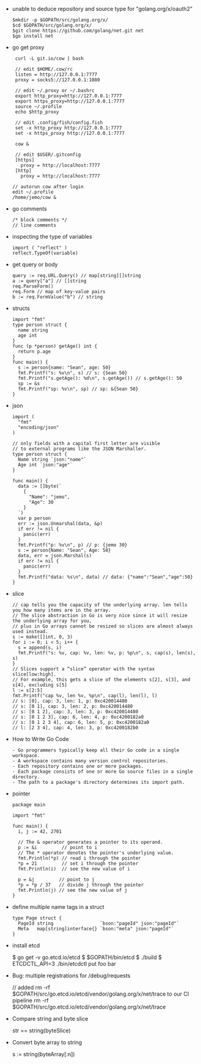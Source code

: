 - unable to deduce repository and source type for "golang.org/x/oauth2"

      $mkdir -p $GOPATH/src/golang.org/x/
      $cd $GOPATH/src/golang.org/x/
      $git clone https://github.com/golang/net.git net 
      $go install net 

- go get proxy

       curl -L git.io/cow | bash

       // edit $HOME/.cow/rc
       listen = http://127.0.0.1:7777
       proxy = socks5://127.0.0.1:1080

       // edit ~/.proxy or ~/.bashrc
       export http_proxy=http://127.0.0.1:7777
       export https_proxy=http://127.0.0.1:7777
       source ~/.profile
       echo $http_proxy

       // edit .config/fish/config.fish
       set -x http_proxy http://127.0.0.1:7777
       set -x https_proxy http://127.0.0.1:7777

       cow &

       // edit $USER/.gitconfig
       [https]
         proxy = http://localhost:7777
       [http]
         proxy = http://localhost:7777

      // autorun cow after login
      edit ~/.profile
      /home/jemo/cow &



- go comments

      /* block comments */
      // line comments

- inspecting the type of variables

      import ( "reflect" )
      reflect.TypeOf(variable)

- get query or body

      query := req.URL.Query() // map[string][]string
      a := query["a"] // []string
      req.ParseForm()
      req.Form // map of key-value pairs
      b := req.FormValue("b") // string

- structs

      import "fmt"
      type person struct {
        name string
        age int
      }
      func (p *person) getAge() int {
        return p.age
      }
      func main() {
        s := person{name: "Sean", age: 50}
        fmt.Printf("s: %v\n", s) // s: {Sean 50}
        fmt.Printf("s.getAge(): %d\n", s.getAge()) // s.getAge(): 50
        sp := &s
        fmt.Printf("sp: %v\n", sp) // sp: &{Sean 50}
      }

- json

      import (
        "fmt"
        "encoding/json"
      )
      
      // only fields with a capital first letter are visible
      // to external programs like the JSON Marshaller.
      type person struct {
        Name string `json:"name"`
        Age int `json:"age"`
      }

      func main() {
        data := []byte(`
          {
            "Name": "jemo",
            "Age": 30
          }
        `)
        var p person
        err := json.Unmarshal(data, &p)
        if err != nil {
          panic(err)
        }
        fmt.Printf("p: %v\n", p) // p: {jemo 30}
        s := person{Name: "Sean", Age: 50}
        data, err = json.Marshal(s)
        if err != nil {
          panic(err)
        }
        fmt.Printf("data: %s\n", data) // data: {"name":"Sean","age":50}
      }

- slice

      // cap tells you the capacity of the underlying array. len tells you how many items are in the array.
      // The slice abstraction in Go is very nice since it will resize the underlying array for you,
      // plus in Go arrays cannot be resized so slices are almost always used instead.
      s := make([]int, 0, 3)
      for i := 0; i < 5; i++ {
        s = append(s, i)
        fmt.Printf("s: %v, cap: %v, len: %v, p: %p\n", s, cap(s), len(s), s)
      }
      // Slices support a “slice” operator with the syntax slice[low:high].
      // For example, this gets a slice of the elements s[2], s[3], and s[4], excluding s[5]
      l := s[2:5]
      fmt.Printf("cap %v, len %v, %p\n", cap(l), len(l), l)
      // s: [0], cap: 3, len: 1, p: 0xc420014480
      // s: [0 1], cap: 3, len: 2, p: 0xc420014480
      // s: [0 1 2], cap: 3, len: 3, p: 0xc420014480
      // s: [0 1 2 3], cap: 6, len: 4, p: 0xc4200182a0
      // s: [0 1 2 3 4], cap: 6, len: 5, p: 0xc4200182a0
      // l: [2 3 4], cap: 4, len: 3, p: 0xc4200182b0

- How to Write Go Code

      - Go programmers typically keep all their Go code in a single workspace.
      - A workspace contains many version control repositories.
      - Each repository contains one or more packages.
      - Each package consists of one or more Go source files in a single directory.
      - The path to a package's directory determines its import path.

- pointer

      package main
      
      import "fmt"
      
      func main() {
        i, j := 42, 2701
      
        // The & operator generates a pointer to its operand.
        p := &i         // point to i
        // The * operator denotes the pointer's underlying value.
        fmt.Println(*p) // read i through the pointer
        *p = 21         // set i through the pointer
        fmt.Println(i)  // see the new value of i
      
        p = &j         // point to j
        *p = *p / 37   // divide j through the pointer
        fmt.Println(j) // see the new value of j
      }

- define multiple name tags in a struct

      type Page struct {
        PageId string                 `bson:"pageId" json:"pageId"`
        Meta   map[string]interface{} `bson:"meta" json:"pageId"`
      }

- install etcd

    $ go get -v go.etcd.io/etcd
    $ $GOPATH/bin/etcd
    $ ./build
    $ ETCDCTL_API=3 ./bin/etcdctl put foo bar

- Bug: multiple registrations for /debug/requests

    // added rm -rf $GOPATH/src/go.etcd.io/etcd/vendor/golang.org/x/net/trace to our CI pipeline 
    rm -rf $GOPATH/src/go.etcd.io/etcd/vendor/golang.org/x/net/trace

- Compare string and byte slice

   str == string(byteSlice)

- Convert byte array to string

    s := string(byteArray[:n])
